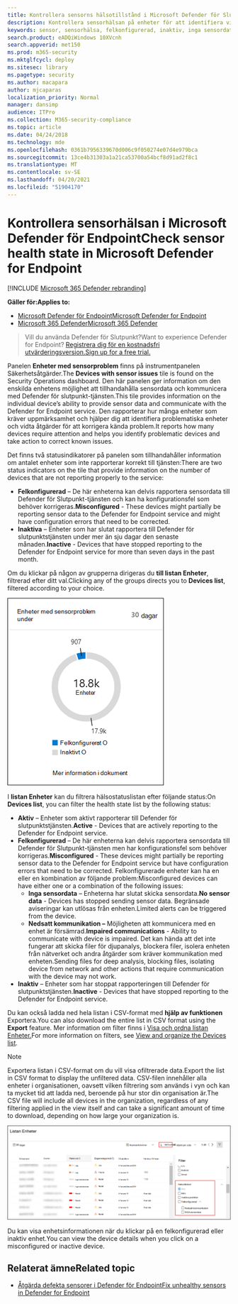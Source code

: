 ```yaml
---
title: Kontrollera sensorns hälsotillstånd i Microsoft Defender för Slutpunkt
description: Kontrollera sensorhälsan på enheter för att identifiera vilka som är felkonfigurerade, inaktiva eller inte rapporterar sensordata.
keywords: sensor, sensorhälsa, felkonfigurerad, inaktiv, inga sensordata, sensordata, nedsatt kommunikation, kommunikation
search.product: eADQiWindows 10XVcnh
search.appverid: met150
ms.prod: m365-security
ms.mktglfcycl: deploy
ms.sitesec: library
ms.pagetype: security
ms.author: macapara
author: mjcaparas
localization_priority: Normal
manager: dansimp
audience: ITPro
ms.collection: M365-security-compliance
ms.topic: article
ms.date: 04/24/2018
ms.technology: mde
ms.openlocfilehash: 0361b7956339670d006c9f050274e07d4e979bca
ms.sourcegitcommit: 13ce4b31303a1a21ca53700a54bcf8d91ad2f8c1
ms.translationtype: MT
ms.contentlocale: sv-SE
ms.lasthandoff: 04/20/2021
ms.locfileid: "51904170"
---
```

# <a name="check-sensor-health-state-in-microsoft-defender-for-endpoint"></a><span data-ttu-id="bea51-104">Kontrollera sensorhälsan i Microsoft Defender för Endpoint</span><span class="sxs-lookup"><span data-stu-id="bea51-104">Check sensor health state in Microsoft Defender for Endpoint</span></span>

[!INCLUDE [Microsoft 365 Defender rebranding](../../includes/microsoft-defender.md)]

<span data-ttu-id="bea51-105">**Gäller för:**</span><span class="sxs-lookup"><span data-stu-id="bea51-105">**Applies to:**</span></span>
- [<span data-ttu-id="bea51-106">Microsoft Defender för Endpoint</span><span class="sxs-lookup"><span data-stu-id="bea51-106">Microsoft Defender for Endpoint</span></span>](https://go.microsoft.com/fwlink/p/?linkid=2154037)
- [<span data-ttu-id="bea51-107">Microsoft 365 Defender</span><span class="sxs-lookup"><span data-stu-id="bea51-107">Microsoft 365 Defender</span></span>](https://go.microsoft.com/fwlink/?linkid=2118804)

><span data-ttu-id="bea51-108">Vill du använda Defender för Slutpunkt?</span><span class="sxs-lookup"><span data-stu-id="bea51-108">Want to experience Defender for Endpoint?</span></span> [<span data-ttu-id="bea51-109">Registrera dig för en kostnadsfri utvärderingsversion.</span><span class="sxs-lookup"><span data-stu-id="bea51-109">Sign up for a free trial.</span></span>](https://www.microsoft.com/microsoft-365/windows/microsoft-defender-atp?ocid=docs-wdatp-checksensor-abovefoldlink)

<span data-ttu-id="bea51-110">Panelen **Enheter med sensorproblem** finns på instrumentpanelen Säkerhetsåtgärder.</span><span class="sxs-lookup"><span data-stu-id="bea51-110">The **Devices with sensor issues** tile is found on the Security Operations dashboard.</span></span> <span data-ttu-id="bea51-111">Den här panelen ger information om den enskilda enhetens möjlighet att tillhandahålla sensordata och kommunicera med Defender för slutpunkt-tjänsten.</span><span class="sxs-lookup"><span data-stu-id="bea51-111">This tile provides information on the individual device’s ability to provide sensor data and communicate with the Defender for Endpoint service.</span></span> <span data-ttu-id="bea51-112">Den rapporterar hur många enheter som kräver uppmärksamhet och hjälper dig att identifiera problematiska enheter och vidta åtgärder för att korrigera kända problem.</span><span class="sxs-lookup"><span data-stu-id="bea51-112">It reports how many devices require attention and helps you identify problematic devices and take action to correct known issues.</span></span>

<span data-ttu-id="bea51-113">Det finns två statusindikatorer på panelen som tillhandahåller information om antalet enheter som inte rapporterar korrekt till tjänsten:</span><span class="sxs-lookup"><span data-stu-id="bea51-113">There are two status indicators on the tile that provide information on the number of devices that are not reporting properly to the service:</span></span>
- <span data-ttu-id="bea51-114">**Felkonfigurerad** – De här enheterna kan delvis rapportera sensordata till Defender för Slutpunkt-tjänsten och kan ha konfigurationsfel som behöver korrigeras.</span><span class="sxs-lookup"><span data-stu-id="bea51-114">**Misconfigured** - These devices might partially be reporting sensor data to the Defender for Endpoint service and might have configuration errors that need to be corrected.</span></span>
- <span data-ttu-id="bea51-115">**Inaktiva** – Enheter som har slutat rapportera till Defender för slutpunktstjänsten under mer än sju dagar den senaste månaden.</span><span class="sxs-lookup"><span data-stu-id="bea51-115">**Inactive** - Devices that have stopped reporting to the Defender for Endpoint service for more than seven days in the past month.</span></span>

<span data-ttu-id="bea51-116">Om du klickar på någon av grupperna dirigeras du **till listan Enheter**, filtrerad efter ditt val.</span><span class="sxs-lookup"><span data-stu-id="bea51-116">Clicking any of the groups directs you to **Devices list**, filtered according to your choice.</span></span>

![Skärmbild av panelen Enheter med sensorproblem](images/atp-devices-with-sensor-issues-tile.png)

<span data-ttu-id="bea51-118">I **listan Enheter** kan du filtrera hälsostatuslistan efter följande status:</span><span class="sxs-lookup"><span data-stu-id="bea51-118">On **Devices list**, you can filter the health state list by the following status:</span></span>
- <span data-ttu-id="bea51-119">**Aktiv** – Enheter som aktivt rapporterar till Defender för slutpunktstjänsten.</span><span class="sxs-lookup"><span data-stu-id="bea51-119">**Active** - Devices that are actively reporting to the Defender for Endpoint service.</span></span>
- <span data-ttu-id="bea51-120">**Felkonfigurerad** – De här enheterna kan delvis rapportera sensordata till Defender för Slutpunkt-tjänsten men har konfigurationsfel som behöver korrigeras.</span><span class="sxs-lookup"><span data-stu-id="bea51-120">**Misconfigured** - These devices might partially be reporting sensor data to the Defender for Endpoint service but have configuration errors that need to be corrected.</span></span> <span data-ttu-id="bea51-121">Felkonfigurerade enheter kan ha en eller en kombination av följande problem:</span><span class="sxs-lookup"><span data-stu-id="bea51-121">Misconfigured devices can have either one or a combination of the following issues:</span></span>
  - <span data-ttu-id="bea51-122">**Inga sensordata** – Enheterna har slutat skicka sensordata.</span><span class="sxs-lookup"><span data-stu-id="bea51-122">**No sensor data** - Devices has stopped sending sensor data.</span></span> <span data-ttu-id="bea51-123">Begränsade aviseringar kan utlösas från enheten.</span><span class="sxs-lookup"><span data-stu-id="bea51-123">Limited alerts can be triggered from the device.</span></span>
  - <span data-ttu-id="bea51-124">**Nedsatt kommunikation –** Möjligheten att kommunicera med en enhet är försämrad.</span><span class="sxs-lookup"><span data-stu-id="bea51-124">**Impaired communications** - Ability to communicate with device is impaired.</span></span> <span data-ttu-id="bea51-125">Det kan hända att det inte fungerar att skicka filer för djupanalys, blockera filer, isolera enheten från nätverket och andra åtgärder som kräver kommunikation med enheten.</span><span class="sxs-lookup"><span data-stu-id="bea51-125">Sending files for deep analysis, blocking files, isolating device from network and other actions that require communication with the device may not work.</span></span>
- <span data-ttu-id="bea51-126">**Inaktiv** – Enheter som har stoppat rapporteringen till Defender för slutpunktstjänsten.</span><span class="sxs-lookup"><span data-stu-id="bea51-126">**Inactive** - Devices that have stopped reporting to the Defender for Endpoint service.</span></span>

<span data-ttu-id="bea51-127">Du kan också ladda ned hela listan i CSV-format med **hjälp av funktionen** Exportera.</span><span class="sxs-lookup"><span data-stu-id="bea51-127">You can also download the entire list in CSV format using the **Export** feature.</span></span> <span data-ttu-id="bea51-128">Mer information om filter finns i [Visa och ordna listan Enheter.](machines-view-overview.md)</span><span class="sxs-lookup"><span data-stu-id="bea51-128">For more information on filters, see [View and organize the Devices list](machines-view-overview.md).</span></span>

>[!NOTE]
><span data-ttu-id="bea51-129">Exportera listan i CSV-format om du vill visa ofiltrerade data.</span><span class="sxs-lookup"><span data-stu-id="bea51-129">Export the list in CSV format to display the unfiltered data.</span></span> <span data-ttu-id="bea51-130">CSV-filen innehåller alla enheter i organisationen, oavsett vilken filtrering som används i vyn och kan ta mycket tid att ladda ned, beroende på hur stor din organisation är.</span><span class="sxs-lookup"><span data-stu-id="bea51-130">The CSV file will include all devices in the organization, regardless of any filtering applied in the view itself and can take a significant amount of time to download, depending on how large your organization is.</span></span>

![Skärmbild av listsidan Enheter](images/atp-devices-list-page.png)

<span data-ttu-id="bea51-132">Du kan visa enhetsinformationen när du klickar på en felkonfigurerad eller inaktiv enhet.</span><span class="sxs-lookup"><span data-stu-id="bea51-132">You can view the device details when you click on a misconfigured or inactive device.</span></span>

## <a name="related-topic"></a><span data-ttu-id="bea51-133">Relaterat ämne</span><span class="sxs-lookup"><span data-stu-id="bea51-133">Related topic</span></span>
- [<span data-ttu-id="bea51-134">Åtgärda defekta sensorer i Defender för Endpoint</span><span class="sxs-lookup"><span data-stu-id="bea51-134">Fix unhealthy sensors in Defender for Endpoint</span></span>](fix-unhealthy-sensors.md)
